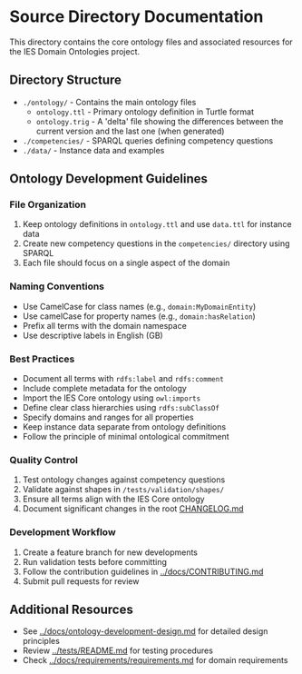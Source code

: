 # Source Directory Documentation

This directory contains the core ontology files and associated resources for the IES Domain Ontologies project.

## Directory Structure

- `./ontology/` - Contains the main ontology files
  - `ontology.ttl` - Primary ontology definition in Turtle format
  - `ontology.trig` - A 'delta' file showing the differences between the current version and the last one (when generated)
- `./competencies/` - SPARQL queries defining competency questions
- `./data/` - Instance data and examples

## Ontology Development Guidelines

### File Organization

1. Keep ontology definitions in `ontology.ttl` and use `data.ttl` for instance data
2. Create new competency questions in the `competencies/` directory using SPARQL
3. Each file should focus on a single aspect of the domain

### Naming Conventions

- Use CamelCase for class names (e.g., `domain:MyDomainEntity`)
- Use camelCase for property names (e.g., `domain:hasRelation`)
- Prefix all terms with the domain namespace
- Use descriptive labels in English (GB)

### Best Practices

- Document all terms with `rdfs:label` and `rdfs:comment`
- Include complete metadata for the ontology
- Import the IES Core ontology using `owl:imports`
- Define clear class hierarchies using `rdfs:subClassOf`
- Specify domains and ranges for all properties
- Keep instance data separate from ontology definitions
- Follow the principle of minimal ontological commitment

### Quality Control

1. Test ontology changes against competency questions
2. Validate against shapes in `/tests/validation/shapes/`
3. Ensure all terms align with the IES Core ontology
4. Document significant changes in the root [CHANGELOG.md][CHANGELOG]

### Development Workflow

1. Create a feature branch for new developments
2. Run validation tests before committing
3. Follow the contribution guidelines in [../docs/CONTRIBUTING.md][CONTRIBUTING]
4. Submit pull requests for review

## Additional Resources

- See [../docs/ontology-development-design.md][docs-design] for detailed design principles
- Review [../tests/README.md][tests-readme] for testing procedures
- Check [../docs/requirements/requirements.md][reqs] for domain requirements

[CHANGELOG]: ../CHANGELOG.md
[CONTRIBUTING]: ../docs/CONTRIBUTING.md
[docs-design]: ../docs/ontology-development-design.md
[reqs]: ../docs/requirements/requirements.md
[tests-readme]: ../tests/README.md